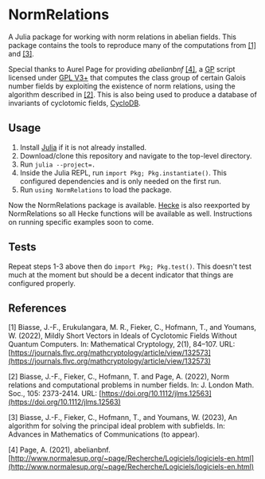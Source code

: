 # NormRelations

A Julia package for working with norm relations in abelian fields. This package contains the tools to reproduce many of the computations from [[1]](#1) and [[3]](#3).

Special thanks to Aurel Page for providing *abelianbnf* [[4]](#4), a [GP](https://pari.math.u-bordeaux.fr/) script licensed under [GPL V3+](https://www.gnu.org/licenses/gpl-3.0.html) 
that computes the class group of certain Galois number fields by exploiting the existence of norm relations, using the algorithm described in [[2]](#2). 
This is also being used to produce a database of invariants of cyclotomic fields, [CycloDB](https://www.cyclodb.org/).

## Usage

1. Install [Julia](https://julialang.org/) if it is not already installed. 
2. Download/clone this repository and navigate to the top-level directory.
3. Run `julia --project=.`
4. Inside the Julia REPL, run `import Pkg; Pkg.instantiate()`. This configured dependencies and is only needed on the first run.
5. Run `using NormRelations` to load the package.

Now the NormRelations package is available. [Hecke](https://github.com/thofma/Hecke.jl) is also reexported by NormRelations so all Hecke functions will be available as well.
Instructions on running specific examples soon to come.

## Tests

Repeat steps 1-3 above then do `import Pkg; Pkg.test()`. This doesn't test much at the moment but should be a decent indicator that things are configured properly.

## References

<a id="1">[1]</a>
Biasse, J.-F., Erukulangara, M. R., Fieker, C., Hofmann, T., and Youmans, W. (2022),
Mildly Short Vectors in Ideals of Cyclotomic Fields Without Quantum Computers.
In: Mathematical Cryptology, 2(1), 84–107. 
URL: [https://journals.flvc.org/mathcryptology/article/view/132573](https://journals.flvc.org/mathcryptology/article/view/132573)

<a id="2">[2]</a>
Biasse, J.-F., Fieker, C., Hofmann, T. and Page, A. (2022), 
Norm relations and computational problems in number fields. 
In: J. London Math. Soc., 105: 2373-2414. 
URL: [https://doi.org/10.1112/jlms.12563](https://doi.org/10.1112/jlms.12563)

<a id="3">[3]</a>
Biasse, J.-F., Fieker, C., Hofmann, T., and Youmans, W. (2023), 
An algorithm for solving the principal ideal problem with subfields. 
In: Advances in Mathematics of Communications (to appear).

<a id="4">[4]</a>
Page, A. (2021), abelianbnf. [http://www.normalesup.org/~page/Recherche/Logiciels/logiciels-en.html](http://www.normalesup.org/~page/Recherche/Logiciels/logiciels-en.html)
